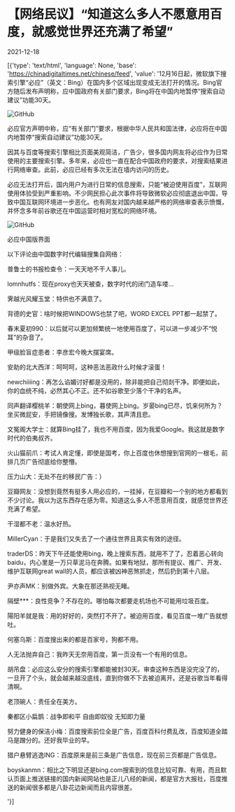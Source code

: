 # 【网络民议】“知道这么多人不愿意用百度，就感觉世界还充满了希望”

2021-12-18

[{'type': 'text/html', 'language': None, 'base': 'https://chinadigitaltimes.net/chinese/feed', 'value': '12月16日起，微软旗下搜索引擎“必应”（英文：Bing）在国内多个区域出现变成无法打开的情况。Bing官方随后发布声明称，应中国政府有关部门要求，Bing将在中国内地暂停“搜索自动建议”功能30天。

![GitHub](https://chinadigitaltimes.net/chinese/files/2021/12/bing.png)

必应官方声明中称，应“有关部门”要求，根据中华人民共和国法律，必应将在中国内地暂停“搜索自动建议”功能30天。

因其与百度等搜索引擎相比页面美观简洁，广告少，很多国内网友将必应作为日常使用的主要搜索引擎。多年来，必应也一直在配合中国政府的要求，对搜索结果进行网络审查。此前，必应已经有多次无法在墙内访问的历史。

必应无法打开后，国内用户为进行日常的信息搜索，只能“被迫使用百度”，互联网使用体验受到严重影响。不少网民担心此次事件将导致微软必应彻底退出中国，导致中国互联网环境进一步恶化。也有网友对国内越来越严格的网络审查表示愤慨，并怀念多年前谷歌还在中国运营时相对宽松的网络环境。

![GitHub](https://chinadigitaltimes.net/chinese/files/2021/12/bing2.png)

必应中国版界面

以下评论由中国数字时代编辑搜集自网络：



普鲁士的书报检查令：一天天地不干人事儿。

lomnhutfs：现在proxy也天天被查，数字时代的闭门造车喽…

霁越光风耀玉堂：特供也不满意了。

背德的史官：啥时候把WINDOWS也禁了吧，WORD EXCEL PPT都一起禁了。

春末夏初990：以后就可以更加频繁统一地使用百度了，可以进一步减少不“悦耳”的杂音了。

甲级脸盲症患者：李彦宏今晚大摆宴席。

安助的北大西洋：呵呵呵，这种恶法恶政什么时候才滚蛋！

newchiiiing：再怎么谄媚讨好都是没用的，除非能把自己彻剡干净。即便如此，你的血统不纯，必然其心不正。还不如谷歌至少落个干净的名声。

同声翻译樱桃羊：朝使网上bing，暮使网上bing。岁晏bing已尽，饥来何所为？坐买微屁安，手把镜像搜。发博独长歌，其声清且悲。

文冤阁大学士：就算Bing挂了，我也不用百度，因为我爱Google。我这就是数字时代的伯夷叔齐。

火山猫前爪：考试人肯定懂，即使是国考，你上百度也休想搜到官网的一根毛，前排几页广告彻底给你整懵。

压力山大：无处不在的移民广告：）

豆瓣网友：没想到竟然有挺多人用必应的，一挂掉，在豆瓣和一个别的地方都看到不少讨论。我以为这东西存在感为零。知道这么多人不愿意用百度，就感觉世界还充满了希望。

干湿都不老：温水好热。

MillerCyan：于是我们又失去了一个通往世界且真实有效的途径。

traderDS：昨天下午还能使用bing，晚上搜索东西，就用不了了，忍着恶心转向baidu，内心里是一万只草泥马在奔腾。如果有地狱，那所有提议、推广、开发、维护互联网great wall的人员，都应该被凶神恶煞抓走，然后扔到第十八层。

尹亦声MK：别做外宾。大象在那还熟视无睹。

隔壁***：良性竞争？不存在的。哪怕每次都要走机场也不可能用垃圾百度。

陽阳羊就是我：用的好好的，突然打不开了。被迫用百度，看见百度一堆广告就想吐。

何塞乌斯：百度搜出来的都是百家号，狗都不用。

人无法抛弃自己：我昨天无奈用百度，第一页没有一个有用的信息。

胡吊盘：必应这么安分的搜索引擎都能被封30天。审查这种东西是没完没了的，一旦开了个头，就会越来越没底线，直到你做不下去被迫离开。还是谷歌当年看得清啊。

老顶碗人：责任全在美方。

秦都区小扁鹊：战争即和平 自由即奴役 无知即力量

努力健身的保洁小梅：百度搜索前位全是广告，百度百科付费乱改，百度知道全踏马是蹭分的。还好我毕业的早。

猎户悬臂逃逸ING：百度原来是前三条是广告信息，现在前三页都是广告信息。

boyskanmn：相比之下明显还是bing.com搜索到的信息比较可靠、有用，而且默认页面上推送链接的国内新闻网站也是正儿八经的新闻，都是官方大报社，百度推送的新闻很多都是八卦花边新闻而且内容很差。

'}]
